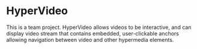 # HyperVideo
This is a team project. HyperVideo allows videos to be interactive, and can display video stream that contains embedded, user-clickable anchors allowing navigation between video and other hypermedia elements.
